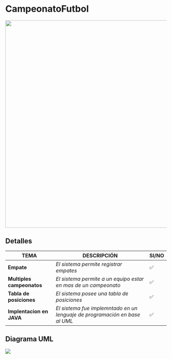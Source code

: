 # CampeonatoFutbol
<p align="center">
<img src="https://estaticos-cdn.prensaiberica.es/clip/be0e9932-1242-4a89-beb6-fcd8c840d86b_source-aspect-ratio_default_0.jpg" width="650"/>
</p>

  ## Detalles
| TEMA | DESCRIPCIÓN | SI/NO |
|------|-------------|-------|
| **Empate** | *El sistema permite registrar empates* | ✅|
| **Multiples campeonatos** | *El sistema permite a un equipo estar en mas de un campeonato* |✅ |
| **Tabla de posiciones** | *El sistema posee una tabla de posiciones* | ✅|
| **Implentacion en JAVA** | *El sistema fue implemntado en un lenguaje de programación en base al UML* |✅ |


  ## Diagrama UML
  
<img src="https://raw.githubusercontent.com/Jxel117/imagen/main/Captura%20de%20pantalla%202024-07-30%20094631.png" />
  
